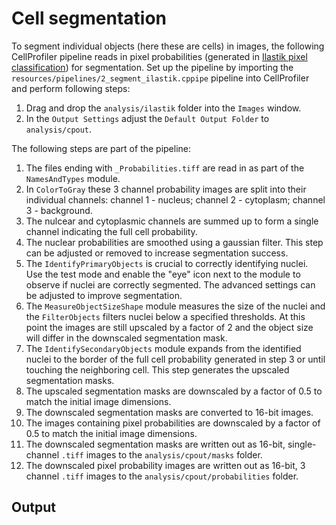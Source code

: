# Cell segmentation

To segment individual objects (here these are cells) in images, the following CellProfiler pipeline reads in pixel probabilities (generated in [Ilastik pixel classification](ilastik.md)) for segmentation.
Set up the pipeline by importing the `resources/pipelines/2_segment_ilastik.cppipe` pipeline into CellProfiler and perform following steps:

1. Drag and drop the `analysis/ilastik` folder into the `Images` window.
2. In the `Output Settings` adjust the `Default Output Folder` to `analysis/cpout`.  

The following steps are part of the pipeline:

1. The files ending with `_Probabilities.tiff` are read in as part of the `NamesAndTypes` module.
2. In `ColorToGray` these 3 channel probability images are split into their individual channels: channel 1 - nucleus; channel 2 - cytoplasm; channel 3 - background.  
3. The nulcear and cytoplasmic channels are summed up to form a single channel indicating the full cell probability.  
4. The nuclear probabilities are smoothed using a gaussian filter. This step can be adjusted or removed to increase segmentation success. 
5. The `IdentifyPrimaryObjects` is crucial to correctly identifying nuclei. Use the test mode and enable the "eye" icon next to the module to observe if nuclei are correctly segmented. The advanced settings can be adjusted to improve segmentation.  
6. The `MeasureObjectSizeShape` module measures the size of the nuclei and the `FilterObjects` filters nuclei below a specified thresholds. At this point the images are still upscaled by a factor of 2 and the object size will differ in the downscaled segmentation mask. 
7. The `IdentifySecondaryObjects` module expands from the identified nuclei to the border of the full cell probability generated in step 3 or until touching the neighboring cell. This step generates the upscaled segmentation masks.
8. The upscaled segmentation masks are downscaled by a factor of 0.5 to match the initial image dimensions. 
9. The downscaled segmentation masks are converted to 16-bit images. 
10. The images containing pixel probabilities are downscaled by a factor of 0.5 to match the initial image dimensions.
11. The downscaled segmentation masks are written out as 16-bit, single-channel `.tiff` images to the `analysis/cpout/masks` folder.
12. The downscaled pixel probability images are written out as 16-bit, 3 channel `.tiff` images to the `analysis/cpout/probabilities` folder.

## Output